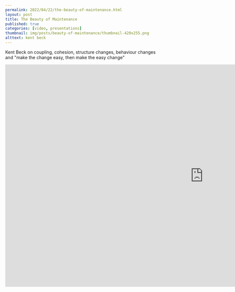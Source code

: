 ```yaml
---
permalink: 2022/04/22/the-beauty-of-maintenance.html
layout: post
title: The Beauty of Maintenance
published: true
categories: [video, presentations]
thumbnail: img/posts/beauty-of-maintenance/thumbnail-420x255.png
alttext: kent beck
---
```


Kent Beck on coupling, cohesion, structure changes, behaviour changes and "make the change easy, then make the easy change"

<iframe width="1260" height="709" src="https://www.youtube.com/embed/3gib0hKYjB0" title="YouTube video player" frameborder="0" allow="accelerometer; autoplay; clipboard-write; encrypted-media; gyroscope; picture-in-picture" allowfullscreen></iframe>
